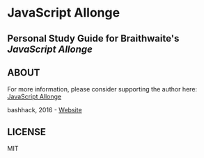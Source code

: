 # JavaScript Allonge
## Personal Study Guide for Braithwaite's _JavaScript Allonge_

## ABOUT
For more information, please consider supporting the author here: [JavaScript Allonge](http://leanpub.com/javascriptallongesix)

bashhack, 2016 - [Website](http://www.marclaughton.com)

## LICENSE
MIT
